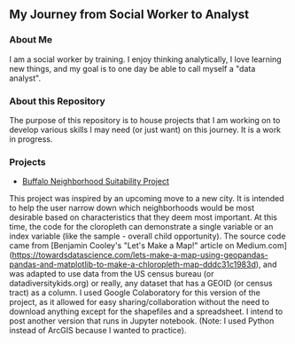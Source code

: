 ## My Journey from Social Worker to Analyst

### About Me
I am a social worker by training. I enjoy thinking analytically, I love learning new things, and my goal is to one day be able to call myself a "data analyst".

### About this Repository
The purpose of this repository is to house projects that I am working on to develop various skills I may need (or just want) on this journey. It is a work in progress.

### Projects
* [Buffalo Neighborhood Suitability Project](https://broklori.github.io/buffalo-neighborhood-suitability-project)

This project was inspired by an upcoming move to a new city. It is intended to help the user narrow down which neighborhoods would be most desirable based on characteristics that they deem most important. At this time, the code for the cloropleth can demonstrate a single variable or an index variable (like the sample - overall child opportunity). The source code came from [Benjamin Cooley's "Let's Make a Map!" article on Medium.com] (https://towardsdatascience.com/lets-make-a-map-using-geopandas-pandas-and-matplotlib-to-make-a-chloropleth-map-dddc31c1983d), and was adapted to use data from the US census bureau (or datadiversitykids.org) or really, any dataset that has a GEOID (or census tract) as a column. I used Google Colaboratory for this version of the project, as it allowed for easy sharing/collaboration without the need to download anything except for the shapefiles and a spreadsheet. I intend to post another version that runs in Jupyter notebook. (Note: I used Python instead of ArcGIS because I wanted to practice).
